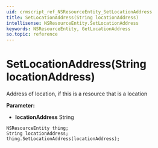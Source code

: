 ```yaml
---
uid: crmscript_ref_NSResourceEntity_SetLocationAddress
title: SetLocationAddress(String locationAddress)
intellisense: NSResourceEntity.SetLocationAddress
keywords: NSResourceEntity, GetLocationAddress
so.topic: reference
---
```


# SetLocationAddress(String locationAddress)

Address of location, if this is a resource that is a location

**Parameter:** 
* **locationAddress** String

```crmscript
NSResourceEntity thing;
String locationAddress;
thing.SetLocationAddress(locationAddress);
```

